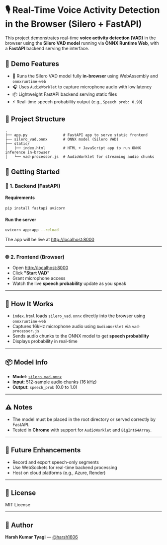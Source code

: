 
# 🎙️ Real-Time Voice Activity Detection in the Browser (Silero + FastAPI)

This project demonstrates real-time **voice activity detection (VAD)** in the browser using the **Silero VAD model** running via **ONNX Runtime Web**, with a **FastAPI** backend serving the interface.

## 🚀 Demo Features

- 🧠 Runs the Silero VAD model fully **in-browser** using WebAssembly and `onnxruntime-web`
- 🎧 Uses `AudioWorklet` to capture microphone audio with low latency
- 📦 Lightweight FastAPI backend serving static files
- ⚡ Real-time speech probability output (e.g., `Speech prob: 0.98`)

## 📂 Project Structure

```
.
├── app.py                # FastAPI app to serve static frontend
├── silero_vad.onnx       # ONNX model (Silero VAD)
├── static/
│   ├── index.html        # HTML + JavaScript app to run ONNX inference in-browser
│   └── vad-processor.js  # AudioWorklet for streaming audio chunks
```

## 🔧 Getting Started

### 🐍 1. Backend (FastAPI)

#### Requirements

```bash
pip install fastapi uvicorn
```

#### Run the server

```bash
uvicorn app:app --reload
```

The app will be live at [http://localhost:8000](http://localhost:8000)

---

### 🌐 2. Frontend (Browser)

- Open [http://localhost:8000](http://localhost:8000)
- Click **"Start VAD"**
- Grant microphone access
- Watch the live **speech probability** update as you speak

---

## 🧠 How It Works

- `index.html` loads `silero_vad.onnx` directly into the browser using `onnxruntime-web`
- Captures 16kHz microphone audio using `AudioWorklet` via `vad-processor.js`
- Sends audio chunks to the ONNX model to get **speech probability**
- Displays probability in real-time

---

## 📦 Model Info

- **Model**: [`silero_vad.onnx`](https://github.com/snakers4/silero-vad)
- **Input**: 512-sample audio chunks (16 kHz)
- **Output**: `speech_prob` (0.0 to 1.0)

---

## ⚠️ Notes

- The model must be placed in the root directory or served correctly by FastAPI.
- Tested in **Chrome** with support for `AudioWorklet` and `BigInt64Array`.

---

## 🧪 Future Enhancements

- Record and export speech-only segments
- Use WebSockets for real-time backend processing
- Host on cloud platforms (e.g., Azure, Render)

---

## 📄 License

MIT License

---

## 👤 Author

**Harsh Kumar Tyagi** — [@harsh1606](https://github.com/harsh1606)
